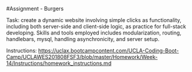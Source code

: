 #Assignment - Burgers

Task: create a dynamic website involving simple clicks as functionality, including both server-side and client-side logic, as practice for full-stack developing. Skills and tools employed includes modularization, routing, handlebars, mysql, handling asynchronicity, and server setup.

Instructions: https://uclax.bootcampcontent.com/UCLA-Coding-Boot-Camp/UCLAWES201808FSF3/blob/master/Homework/Week-14/Instructions/homework_instructions.md